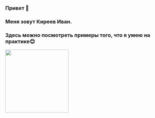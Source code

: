 ### Привет 👋
### Меня зовут Киреев Иван.
### Здесь можно посмотреть примеры того, что я умею на практике😊

 <div id="header" align="left">
  <img src="https://media.giphy.com/media/ue5ZwFCaxy64M/giphy.gif" width="200"/>
</div>


<!--
**koticode/koticode** is a ✨ _special_ ✨ repository because its `README.md` (this file) appears on your GitHub profile.

Here are some ideas to get you started:

- 🔭 I’m currently working on ...
- 🌱 I’m currently learning ...
- 👯 I’m looking to collaborate on ...
- 🤔 I’m looking for help with ...
- 💬 Ask me about ...
- 📫 How to reach me: ...
- 😄 Pronouns: ...
- ⚡ Fun fact: ...
-->
